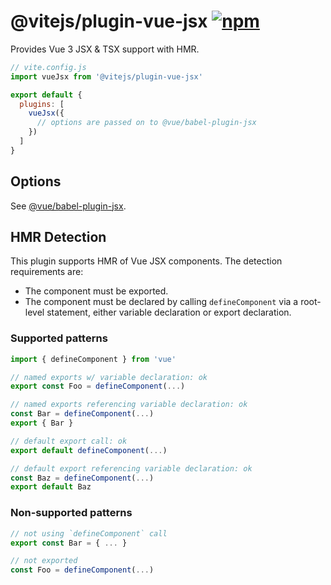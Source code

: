 # @vitejs/plugin-vue-jsx [![npm](https://img.shields.io/npm/v/@vitejs/plugin-vue-jsx.svg)](https://npmjs.com/package/@vitejs/plugin-vue-jsx)

Provides Vue 3 JSX & TSX support with HMR.

```js
// vite.config.js
import vueJsx from '@vitejs/plugin-vue-jsx'

export default {
  plugins: [
    vueJsx({
      // options are passed on to @vue/babel-plugin-jsx
    })
  ]
}
```

## Options

See [@vue/babel-plugin-jsx](https://github.com/vuejs/jsx-next).
## HMR Detection

This plugin supports HMR of Vue JSX components. The detection requirements are:

- The component must be exported.
- The component must be declared by calling `defineComponent` via a root-level statement, either variable declaration or export declaration.

### Supported patterns

```jsx
import { defineComponent } from 'vue'

// named exports w/ variable declaration: ok
export const Foo = defineComponent(...)

// named exports referencing variable declaration: ok
const Bar = defineComponent(...)
export { Bar }

// default export call: ok
export default defineComponent(...)

// default export referencing variable declaration: ok
const Baz = defineComponent(...)
export default Baz
```

### Non-supported patterns

```jsx
// not using `defineComponent` call
export const Bar = { ... }

// not exported
const Foo = defineComponent(...)
```